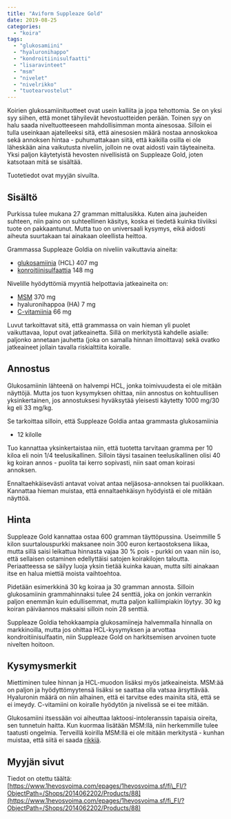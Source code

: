 ```yaml
---
title: "Aviform Suppleaze Gold"
date: 2019-08-25
categories: 
  - "koira"
tags: 
  - "glukosamiini"
  - "hyaluronihappo"
  - "kondroitiinisulfaatti"
  - "lisaravinteet"
  - "msm"
  - "nivelet"
  - "nivelrikko"
  - "tuotearvostelut"
---
```


Koirien glukosamiinituotteet ovat usein kalliita ja jopa tehottomia. Se on yksi syy siihen, että monet tähyilevät hevostuotteiden perään. Toinen syy on halu saada niveltuotteeseen mahdollisimman monta ainesosaa. Silloin ei tulla useinkaan ajatelleeksi sitä, että ainesosien määrä nostaa annoskokoa sekä annoksen hintaa - puhumattakaan siitä, että kaikilla osilla ei ole läheskään aina vaikutusta niveliin, jolloin ne ovat aidosti vain täyteaineita. Yksi paljon käytetyistä hevosten nivellisistä on Suppleaze Gold, joten katsotaan mitä se sisältää.

<!--more-->

Tuotetiedot ovat myyjän sivuilta.

## Sisältö

Purkissa tulee mukana 27 gramman mittalusikka. Kuten aina jauheiden suhteen, niin paino on suhteellinen käsitys, koska ei tiedetä kuinka tiiviiksi tuote on pakkaantunut. Mutta tuo on universaali kysymys, eikä aidosti aiheuta suurtakaan tai ainakaan oleellista heittoa.

Grammassa Suppleaze Goldia on niveliin vaikuttavia aineita:

- [glukosamiinia](https://www.katiska.eu/tieto/koira-nivelet/glukosamiini-koiralle/) (HCL) 407 mg
- [konroitiinisulfaattia](https://www.katiska.eu/tieto/koira-nivelet/kondroitiinisulfaatti/) 148 mg

Nivelille hyödyttömiä myyntiä helpottavia jatkeaineita on:

- [MSM](https://www.katiska.eu/tieto/koira-nivelet/msm/) 370 mg
- hyaluronihappoa (HA) 7 mg
- [C-vitamiinia](https://www.katiska.eu/tieto/koira-tarve-vitamiini/c-vitamiini-koiralle/) 66 mg

Luvut tarkoittavat sitä, että grammassa on vain hieman yli puolet vaikuttavaa, loput ovat jatkeainetta. Sillä on merkitystä kahdelle asialle: paljonko annetaan jauhetta (joka on samalla hinnan ilmoittava) sekä ovatko jatkeaineet jollain tavalla riskialttiita koiralle.

## Annostus

Glukosamiinin lähteenä on halvempi HCL, jonka toimivuudesta ei ole mitään näyttöjä. Mutta jos tuon kysymyksen ohittaa, niin annostus on kohtuullisen yksinkertainen, jos annostuksesi hyväksytää yleisesti käytetty 1000 mg/30 kg eli 33 mg/kg.

Se tarkoittaa silloin, että Suppleaze Goldia antaa grammasta glukosamiinia

- 12 kilolle

Tuo kannattaa yksinkertaistaa niin, että tuotetta tarvitaan gramma per 10 kiloa eli noin 1/4 teelusikallinen. Silloin täysi tasainen teelusikallinen olisi 40 kg koiran annos - puolita tai kerro sopivasti, niin saat oman koirasi annoksen.

Ennaltaehkäisevästi antavat voivat antaa neljäsosa-annoksen tai puolikkaan. Kannattaa hieman muistaa, että ennaltaehkäisyn hyödyistä ei ole mitään näyttöä.

## Hinta

Suppleaze Gold kannattaa ostaa 600 gramman täyttöpussina. Useimmille 5 kilon suurtalouspurkki maksanee noin 300 euron kertaostoksena liikaa, mutta sillä saisi leikattua hinnasta vajaa 30 % pois - purkki on vaan niin iso, että sellaisen ostaminen edellyttäisi satojen koirakilojen taloutta. Periaatteessa se säilyy luoja yksin tietää kuinka kauan, mutta silti ainakaan itse en halua miettiä moista vaihtoehtoa.

Pidetään esimerkkinä 30 kg koiraa ja 30 gramman annosta. Silloin glukosamiinin grammahinnaksi tulee 24 senttiä, joka on jonkin verrankin paljon enemmän kuin edullisemmat, mutta paljon kalliimpiakin löytyy. 30 kg koiran päiväannos maksaisi silloin noin 28 senttiä.

Suppleaze Goldia tehokkaampia glukosamiineja halvemmalla hinnalla on markkinoilla, mutta jos ohittaa HCL-kysymyksen ja arvottaa kondroitiinisulfaatin, niin Suppleaze Gold on harkitsemisen arvoinen tuote nivelten hoitoon.

## Kysymysmerkit

Miettiminen tulee hinnan ja HCL-muodon lisäksi myös jatkeaineista. MSM:ää on paljon ja hyödyttömyytensä lisäksi se saattaa olla vatsaa ärsyttävää. Hyaluronin määrä on niin alhainen, että ei tarvitse edes mainita sitä, että se ei imeydy. C-vitamiini on koiralle hyödytön ja nivelissä se ei tee mitään.

Glukosamiini itsessään voi aiheuttaa laktoosi-intoleranssin tapaisia oireita, sen tunnetuin haitta. Kun kuormaa lisätään MSM:llä, niin herkemmille tulee taatusti ongelmia. Terveillä koirilla MSM:llä ei ole mitään merkitystä - kunhan muistaa, että siitä ei saada [rikkiä](https://www.katiska.eu/tieto/aminohapot/metioniini/).

## Myyjän sivut

Tiedot on otettu täältä: [https://www.1hevosvoima.com/epages/1hevosvoima.sf/fi\_FI/?ObjectPath=/Shops/2014062202/Products/88](https://www.1hevosvoima.com/epages/1hevosvoima.sf/fi_FI/?ObjectPath=/Shops/2014062202/Products/88)
